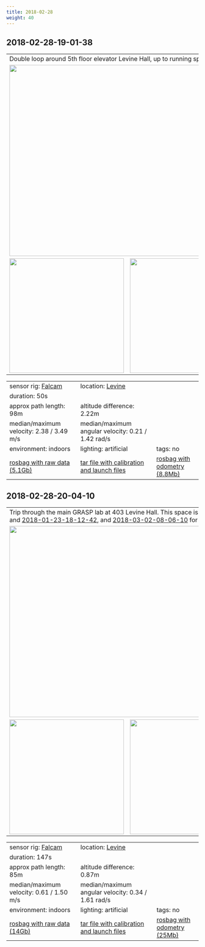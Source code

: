 ```yaml
---
title: 2018-02-28
weight: 40
---
```

## 2018-02-28-19-01-38
<a name="2018-02-28-19-01-38"></a>
<table>
<tr>
<td colspan="3">Double loop around 5th floor elevator Levine Hall, up to running speed.</td>
</tr>
<tr>
<td colspan="3"><a
href="{{< host >}}/falcam/2018-02-28/19-01-38/2018-02-28-19-01-38.mp4"><img
src="../2018-02-28-19-01-38_video.jpg" width="500"/></a></td>
</tr>
<tr>
<td><img src="../2018-02-28-19-01-38_top_down.png" height="300"/></td>
<td><img src="../2018-02-28-19-01-38_at_angle.png" height="300"/></td>
<td><img src="../2018-02-28-19-01-38_close_up.png" height="300"/></td>
</tr>
</table>
<table>
<tr>
<td>sensor rig: <a href="../../../../sensors#falcamrig">Falcam</a></td>
<td>location: <a href="../../../../locations/levine">Levine</a></td>
</tr>
<tr><td>duration: 50s</td></tr>
<tr><td>approx path length: 98m</td><td>altitude difference: 2.22m</td></tr>
<tr>
<td>median/maximum velocity: 2.38 / 3.49 m/s</td>
<td>median/maximum angular velocity: 0.21 / 1.42 rad/s</td>
</tr>
<tr>
<td>environment: indoors</td><td>lighting: artificial</td><td>tags: no</td>
</tr>
<tr>
<td>
<a href="{{< host >}}/falcam/2018-02-28/19-01-38/2018-02-28-19-01-38.bag">rosbag with raw data (5.1Gb)</a>
</td>
<td>
<a href="{{< host >}}/falcam/2018-02-28/19-01-38/launch_and_calib_files.tar">tar file with calibration and launch files</a>
</td>
<td>
<a href="{{< host >}}/falcam/2018-02-28/19-01-38/2018-02-28-19-01-38_odom.bag">rosbag with odometry (8.8Mb)</a>
</td>
</tr>
</table>

## 2018-02-28-20-04-10
<a name="2018-02-28-20-04-10"></a>
<a name="levine_403"/></a>
<table>
<tr>
<td colspan="3">Trip through the main GRASP lab at 403 Levine
Hall. This space is also recorded in sequences <a href="../../2018-01-16/2018-01-16#levine_403">2018-01-16-16-18-11</a> and <a href="../../2018-01-23/2018-01-23#levine_403">2018-01-23-18-12-42</a>, and <a href="../../2018-03-02/2018-03-02#levine_403">2018-03-02-08-06-10</a>
for detecting scene changes.</td>
</tr>
<tr>
<td colspan="3"><a
href="{{< host >}}/falcam/2018-02-28/20-04-10/2018-02-28-20-04-10.mp4"><img
src="../2018-02-28-20-04-10_video.jpg" width="500"/></a></td>
</tr>
<tr>
<td><img src="../2018-02-28-20-04-10_top_down.png" height="300"/></td>
<td><img src="../2018-02-28-20-04-10_at_angle.png" height="300"/></td>
<td><img src="../2018-02-28-20-04-10_close_up.png" height="300"/></td>
</tr>
</table>
<table>
<tr>
<td>sensor rig: <a href="../../../../sensors#falcamrig">Falcam</a></td>
<td>location: <a href="../../../../locations/levine">Levine</a></td>
</tr>
<tr><td>duration: 147s</td></tr>
<tr><td>approx path length: 85m</td><td>altitude difference: 0.87m</td></tr>
<tr>
<td>median/maximum velocity: 0.61 / 1.50 m/s</td>
<td>median/maximum angular velocity: 0.34 / 1.61 rad/s</td>
</tr>
<tr>
<td>environment: indoors</td><td>lighting: artificial</td><td>tags: no</td>
</tr>
<tr>
<td>
<a href="{{< host >}}/falcam/2018-02-28/20-04-10/2018-02-28-20-04-10.bag">rosbag with raw data (14Gb)</a>
</td>
<td>
<a href="{{< host >}}/falcam/2018-02-28/20-04-10/launch_and_calib_files.tar">tar file with calibration and launch files</a>
</td>
<td>
<a href="{{< host >}}/falcam/2018-02-28/20-04-10/2018-02-28-20-04-10_odom.bag">rosbag with odometry (25Mb)</a>
</td>
</tr>
</table>

